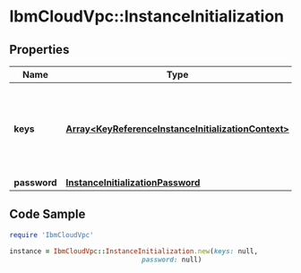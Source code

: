 # IbmCloudVpc::InstanceInitialization

## Properties

Name | Type | Description | Notes
------------ | ------------- | ------------- | -------------
**keys** | [**Array&lt;KeyReferenceInstanceInitializationContext&gt;**](KeyReferenceInstanceInitializationContext.md) | Collection of references to public SSH keys used at instance initialization | 
**password** | [**InstanceInitializationPassword**](InstanceInitializationPassword.md) |  | [optional] 

## Code Sample

```ruby
require 'IbmCloudVpc'

instance = IbmCloudVpc::InstanceInitialization.new(keys: null,
                                 password: null)
```


